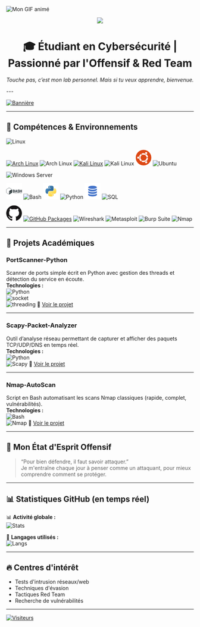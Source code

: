 ![Mon GIF animé](assets/images/mon-gif.gif)



<p align="center">
  <a href="https://github.com/ilyass-moussa"> 
    <img src="https://media0.giphy.com/media/v1.Y2lkPTc5MGI3NjExbDJpeGQweHVjOHphenFnbzA2Mm1kamd0bmx1ZzN2bDJ6d2l6NzdmayZlcD12MV9pbnRlcm5hbF9naWZfYnlfaWQmY3Q9Zw/e2WPqQZjFrw0PSbh1f/giphy.gif"  width="400" />
  </a>
</p>

<div align="center">
  <h1>🎓 Étudiant en Cybersécurité | Passionné par l'Offensif & Red Team</h1>
  <p><em>Touche pas, c’est mon lab personnel. Mais si tu veux apprendre, bienvenue.</em></p>
</div>
---

[![Bannière](https://user-images.githubusercontent.com/79813703/224882534-09d61d4f-f019-45af-819c-918c8a1d3b83.gif)](https://github.com/ilyass-moussa) 

---


## 🔧 Compétences & Environnements

  ![Linux](https://img.shields.io/badge/-Linux-FCC624?logo=linux&logoColor=black)

<a href="https://www.archlinux.org/"><img alt="Arch Linux" title="Arch Linux" src="https://github.com/cheesits456/cheesits456/raw/master/icons/arch.png" height="42"></a>
![Arch Linux](https://img.shields.io/badge/-Arch_Linux-1793D1?logo=arch-linux&logoColor=white)
<a href="https://www.kali.org/"><img alt="Kali Linux" title="Kali Linux" src="https://upload.wikimedia.org/wikipedia/commons/2/2b/Kali-dragon-icon.svg" height="42"></a>
![Kali Linux](https://img.shields.io/badge/-Kali_Linux-557C94?logo=kali-linux&logoColor=white)
<a href="https://ubuntu.com/"><img alt="Ubuntu" title="Ubuntu" src="https://raw.githubusercontent.com/github/explore/80688e429a7d4ef2fca1e82350fe8e3517d3494d/topics/ubuntu/ubuntu.png" height="42"></a>
![Ubuntu](https://img.shields.io/badge/-Ubuntu-E95420?logo=ubuntu&logoColor=white)



  ![Windows Server](https://img.shields.io/badge/-Windows_Server-0078D6?logo=windows&logoColor=white)


<a href="https://www.gnu.org/software/bash/"><img alt="Bash" title="Bash" src="https://raw.githubusercontent.com/github/explore/master/topics/bash/bash.png" height="42"></a>
![Bash](https://img.shields.io/badge/-Bash-121011?logo=gnu-bash&logoColor=white)
<a href="https://www.python.org/"><img alt="Python" title="Python" src="https://raw.githubusercontent.com/github/explore/master/topics/python/python.png" height="42"></a>
![Python](https://img.shields.io/badge/-Python-3776AB?logo=python&logoColor=white)
<a href="https://www.mysql.com/"><img alt="SQL" title="SQL" src="https://raw.githubusercontent.com/github/explore/master/topics/sql/sql.png" height="42"></a>
![SQL](https://img.shields.io/badge/-SQL-4479A1?logo=mysql&logoColor=white)


  <a href="https://github.com/"><img alt="GitHub" title="GitHub" src="https://raw.githubusercontent.com/github/explore/78df643247d429f6cc873026c0622819ad797942/topics/github/github.png" height="42"></a>
<a href="https://github.com/features/packages"><img alt="GitHub Packages" title="GitHub Packages" src="https://github.com/cheesits456/cheesits456/raw/master/icons/packages.png" height="42"></a>
![Wireshark](https://img.shields.io/badge/-Wireshark-1679A7?logo=wireshark&logoColor=white)
![Metasploit](https://img.shields.io/badge/-Metasploit-FF0000?logo=metasploit&logoColor=white)
![Burp Suite](https://img.shields.io/badge/-Burp_Suite-F47C20?logo=burp-suite&logoColor=white)
![Nmap](https://img.shields.io/badge/-Nmap-4F5D95?logo=nmap&logoColor=white)

---

## 🚀 Projets Académiques 

### PortScanner-Python  
Scanner de ports simple écrit en Python avec gestion des threads et détection du service en écoute.  
**Technologies :**  
![Python](https://img.shields.io/badge/Python-3776AB)   
![socket](https://img.shields.io/badge/socket-5C94FB)   
![threading](https://img.shields.io/badge/threading-4B8F75) 
🔗 [Voir le projet](https://github.com/ilyass-moussa/PortScanner-Python)

---

### Scapy-Packet-Analyzer  
Outil d’analyse réseau permettant de capturer et afficher des paquets TCP/UDP/DNS en temps réel.  
**Technologies :**  
![Python](https://img.shields.io/badge/Python-3776AB)   
![Scapy](https://img.shields.io/badge/Scapy-3A8FCD) 
🔗 [Voir le projet](https://github.com/ilyass-moussa/Scapy-Packet-Analyzer)

---

### Nmap-AutoScan  
Script en Bash automatisant les scans Nmap classiques (rapide, complet, vulnérabilités).  
**Technologies :**  
![Bash](https://img.shields.io/badge/Bash-4EAA25)   
![Nmap](https://img.shields.io/badge/Nmap-4F5D95) 
🔗 [Voir le projet](https://github.com/ilyass-moussa/Nmap-AutoScan)

---

## 🧠 Mon État d'Esprit Offensif

> “Pour bien défendre, il faut savoir attaquer.”  
> Je m'entraîne chaque jour à penser comme un attaquant, pour mieux comprendre comment se protéger.

---

## 📊 Statistiques GitHub (en temps réel)

📊 **Activité globale :**  
![Stats](https://github-readme-stats.vercel.app/api?username=ilyass-moussa&show_icons=true&theme=dracula)

🧮 **Langages utilisés :**  
![Langs](https://github-readme-stats.vercel.app/api/top-langs/?username=ilyass-moussa&theme=dracula)

---

## 🔥 Centres d'intérêt 
- Tests d'intrusion réseaux/web  
- Techniques d'évasion  
- Tactiques Red Team  
- Recherche de vulnérabilités  

---



[![Visiteurs](https://visitor-badge.laobi.icu/badge?page_id=ilyass-moussa.ilyass-moussa)](https://github.com/ilyass-moussa)
